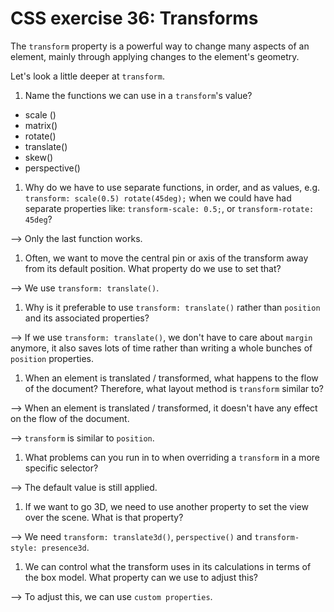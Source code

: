 # CSS exercise 36: Transforms

The `transform` property is a powerful way to change many aspects of an element, mainly through applying changes to the element's geometry.

Let's look a little deeper at `transform`.

1. Name the functions we can use in a `transform`'s value?
- scale ()
- matrix()
- rotate()
- translate()
- skew()
- perspective()

1. Why do we have to use separate functions, in order, and as values, e.g. `transform: scale(0.5) rotate(45deg);` when we could have had separate properties like: `transform-scale: 0.5;`, or `transform-rotate: 45deg`?

--> Only the last function works.

1. Often, we want to move the central pin or axis of the transform away from its default position. What property do we use to set that?

--> We use `transform: translate()`.

1. Why is it preferable to use `transform: translate()` rather than `position` and its associated properties?

--> If we use `transform: translate()`, we don't have to care about `margin` anymore, it also saves lots of time rather than writing a whole bunches of `position` properties.

1. When an element is translated / transformed, what happens to the flow of the document? Therefore, what layout method is `transform` similar to?

--> When an element is translated / transformed, it doesn't have any effect on the flow of the document.

--> `transform` is similar to `position`.

1. What problems can you run in to when overriding a `transform` in a more specific selector?

--> The default value is still applied.

1. If we want to go 3D, we need to use another property to set the view over the scene. What is that property?

--> We need `transform: translate3d()`, `perspective()` and `transform-style: presence3d`.

1. We can control what the transform uses in its calculations in terms of the box model. What property can we use to adjust this?

--> To adjust this, we can use `custom properties`.
